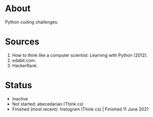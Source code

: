 # About
Python coding challenges.

# Sources
1. How to think like a computer scientist: Learning with Python (2012).
2. edabit.com. 
3. HackerRank.
 
# Status
- Inactive
- Not started: abecedarian (Think cs)
- Finished (most recent): histogram (Think cs) | Finished 11 June 2021
